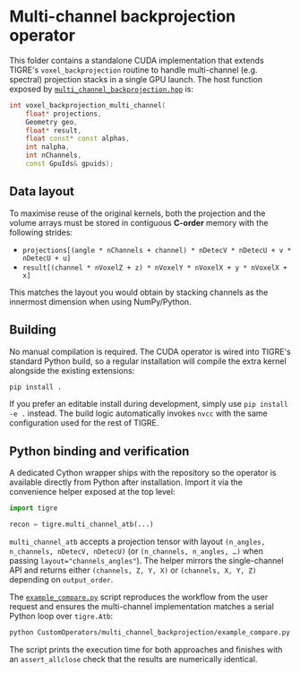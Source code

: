 # Multi-channel backprojection operator

This folder contains a standalone CUDA implementation that extends TIGRE's
`voxel_backprojection` routine to handle multi-channel (e.g. spectral) projection
stacks in a single GPU launch. The host function exposed by
[`multi_channel_backprojection.hpp`](multi_channel_backprojection.hpp) is:

```c++
int voxel_backprojection_multi_channel(
    float* projections,
    Geometry geo,
    float* result,
    float const* const alphas,
    int nalpha,
    int nChannels,
    const GpuIds& gpuids);
```

## Data layout

To maximise reuse of the original kernels, both the projection and the volume
arrays must be stored in contiguous **C-order** memory with the following
strides:

* `projections[(angle * nChannels + channel) * nDetecV * nDetecU + v * nDetecU + u]`
* `result[(channel * nVoxelZ + z) * nVoxelY * nVoxelX + y * nVoxelX + x]`

This matches the layout you would obtain by stacking channels as the innermost
dimension when using NumPy/Python.

## Building

No manual compilation is required. The CUDA operator is wired into TIGRE's
standard Python build, so a regular installation will compile the extra kernel
alongside the existing extensions:

```bash
pip install .
```

If you prefer an editable install during development, simply use
`pip install -e .` instead. The build logic automatically invokes `nvcc` with
the same configuration used for the rest of TIGRE.

## Python binding and verification

A dedicated Cython wrapper ships with the repository so the operator is
available directly from Python after installation. Import it via the convenience
helper exposed at the top level:

```python
import tigre

recon = tigre.multi_channel_atb(...)
```

`multi_channel_atb` accepts a projection tensor with layout
`(n_angles, n_channels, nDetecV, nDetecU)` (or `(n_channels, n_angles, …)` when
passing `layout="channels_angles"`). The helper mirrors the single-channel API
and returns either `(channels, Z, Y, X)` or `(channels, X, Y, Z)` depending on
`output_order`.

The [`example_compare.py`](example_compare.py) script reproduces the workflow
from the user request and ensures the multi-channel implementation matches a
serial Python loop over `tigre.Atb`:

```bash
python CustomOperators/multi_channel_backprojection/example_compare.py
```

The script prints the execution time for both approaches and finishes with an
`assert_allclose` check that the results are numerically identical.

